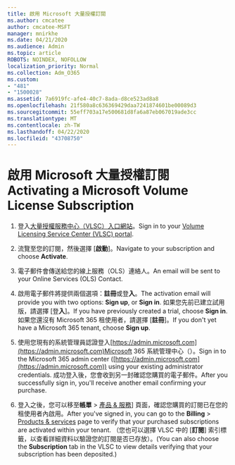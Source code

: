 ```yaml
---
title: 啟用 Microsoft 大量授權訂閱
ms.author: cmcatee
author: cmcatee-MSFT
manager: mnirkhe
ms.date: 04/21/2020
ms.audience: Admin
ms.topic: article
ROBOTS: NOINDEX, NOFOLLOW
localization_priority: Normal
ms.collection: Adm_O365
ms.custom:
- "481"
- "1500028"
ms.assetid: 7a6919fc-afe4-40c7-8ada-d8ce523ad8a8
ms.openlocfilehash: 21f580a8c636369429daa7241874601be00089d3
ms.sourcegitcommit: 55eff703a17e500681d8fa6a87eb067019ade3cc
ms.translationtype: MT
ms.contentlocale: zh-TW
ms.lasthandoff: 04/22/2020
ms.locfileid: "43708750"
---
```

# <a name="activating-a-microsoft-volume-license-subscription"></a><span data-ttu-id="92441-102">啟用 Microsoft 大量授權訂閱</span><span class="sxs-lookup"><span data-stu-id="92441-102">Activating a Microsoft Volume License Subscription</span></span>

1. <span data-ttu-id="92441-103">登入[大量授權服務中心（VLSC）入口網站](https://go.microsoft.com/fwlink/p/?LinkId=329762)。</span><span class="sxs-lookup"><span data-stu-id="92441-103">Sign in to your [Volume Licensing Service Center (VLSC) portal](https://go.microsoft.com/fwlink/p/?LinkId=329762).</span></span>

2. <span data-ttu-id="92441-104">流覽至您的訂閱，然後選擇 [**啟動**]。</span><span class="sxs-lookup"><span data-stu-id="92441-104">Navigate to your subscription and choose **Activate**.</span></span>

3. <span data-ttu-id="92441-105">電子郵件會傳送給您的線上服務（OLS）連絡人。</span><span class="sxs-lookup"><span data-stu-id="92441-105">An email will be sent to your Online Services (OLS) Contact.</span></span>

4. <span data-ttu-id="92441-106">啟用電子郵件將提供兩個選項：**註冊**或登**入**。</span><span class="sxs-lookup"><span data-stu-id="92441-106">The activation email will provide you with two options: **Sign up**, or **Sign in**.</span></span> <span data-ttu-id="92441-107">如果您先前已建立試用版，請選擇 [登**入**]。</span><span class="sxs-lookup"><span data-stu-id="92441-107">If you have previously created a trial, choose **Sign in**.</span></span> <span data-ttu-id="92441-108">如果您還沒有 Microsoft 365 租使用者，請選擇 [**註冊**]。</span><span class="sxs-lookup"><span data-stu-id="92441-108">If you don't yet have a Microsoft 365 tenant, choose **Sign up**.</span></span>

5. <span data-ttu-id="92441-109">使用您現有的系統管理員認證登入[https://admin.microsoft.com](https://admin.microsoft.com)Microsoft 365 系統管理中心（）。</span><span class="sxs-lookup"><span data-stu-id="92441-109">Sign in to the Microsoft 365 admin center ([https://admin.microsoft.com](https://admin.microsoft.com)) using your existing administrator credentials.</span></span> <span data-ttu-id="92441-110">成功登入後，您會收到另一封確認您購買的電子郵件。</span><span class="sxs-lookup"><span data-stu-id="92441-110">After you successfully sign in, you'll receive another email confirming your purchase.</span></span>

6. <span data-ttu-id="92441-111">登入之後，您可以移至**帳單** \> [產品 & 服務](https://go.microsoft.com/fwlink/p/?linkid=842054)] 頁面，確認您購買的訂閱已在您的租使用者內啟用。</span><span class="sxs-lookup"><span data-stu-id="92441-111">After you've signed in, you can go to the **Billing** \> [Products & services](https://go.microsoft.com/fwlink/p/?linkid=842054) page to verify that your purchased subscriptions are activated within your tenant.</span></span> <span data-ttu-id="92441-112">（您也可以選擇 VLSC 中的 [**訂閱**] 索引標籤，以查看詳細資料以驗證您的訂閱是否已存放）。</span><span class="sxs-lookup"><span data-stu-id="92441-112">(You can also choose the **Subscription** tab in the VLSC to view details verifying that your subscription has been deposited.)</span></span>